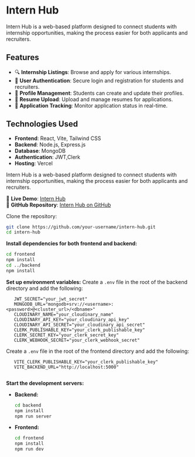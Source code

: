# Intern Hub

Intern Hub is a web-based platform designed to connect students with internship opportunities, making the process easier for both applicants and recruiters.

## Features
- 🔍 **Internship Listings**: Browse and apply for various internships.
- 👤 **User Authentication**: Secure login and registration for students and recruiters.
- 📝 **Profile Management**: Students can create and update their profiles.
- 📄 **Resume Upload**: Upload and manage resumes for applications.
- 📩 **Application Tracking**: Monitor application status in real-time.


## Technologies Used
- **Frontend**: React, Vite, Tailwind CSS
- **Backend**: Node.js, Express.js
- **Database**: MongoDB
- **Authentication**: JWT,Clerk
- **Hosting**: Vercel


Intern Hub is a web-based platform designed to connect students with internship opportunities, making the process easier for both applicants and recruiters.

🚀 **Live Demo**: [Intern Hub](https://intern-hub-client.vercel.app/)  
📂 **GitHub Repository**: [Intern Hub on GitHub](https://github.com/KasunUdayanga/InternHub) 

Clone the repository:
   ```sh
   git clone https://github.com/your-username/intern-hub.git
   cd intern-hub
 ```
 **Install dependencies for both frontend and backend:**
   ```sh
   cd frontend
   npm install
   cd ../backend
   npm install
   ```

 **Set up environment variables:**
   Create a `.env` file in the root of the backend directory and add the following:
   ```
      JWT_SECRET="your_jwt_secret"
      MONGODB_URL="mongodb+srv://<username>:<password>@<cluster_url>/<dbname>"
      CLOUDINARY_NAME="your_cloudinary_name"
      CLOUDINARY_API_KEY="your_cloudinary_api_key"
      CLOUDINARY_API_SECRET="your_cloudinary_api_secret"
      CLERK_PUBLISHABLE_KEY="your_clerk_publishable_key"
      CLERK_SECRET_KEY="your_clerk_secret_key"
      CLERK_WEBHOOK_SECRET="your_clerk_webhook_secret"

   ```

 Create a `.env` file in the root of the frontend directory and add the following:
   ```
      VITE_CLERK_PUBLISHABLE_KEY="your_clerk_publishable_key"
      VITE_BACKEND_URL="http://localhost:5000"


   ```

 **Start the development servers:**
   - **Backend:**
     ```sh
     cd backend
     npm install
     npm run server
     ```
   - **Frontend:**
     ```sh
     cd frontend
     npm install
     npm run dev
     ```

